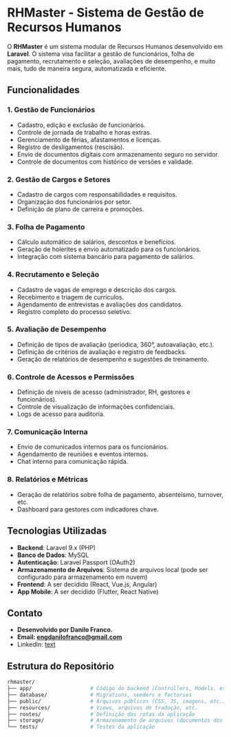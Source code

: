 # RHMaster - Sistema de Gestão de Recursos Humanos

O **RHMaster** é um sistema modular de Recursos Humanos desenvolvido em **Laravel**. O sistema visa facilitar a gestão de funcionários, folha de pagamento, recrutamento e seleção, avaliações de desempenho, e muito mais, tudo de maneira segura, automatizada e eficiente.

## Funcionalidades

### 1. **Gestão de Funcionários**
- Cadastro, edição e exclusão de funcionários.
- Controle de jornada de trabalho e horas extras.
- Gerenciamento de férias, afastamentos e licenças.
- Registro de desligamentos (rescisão).
- Envio de documentos digitais com armazenamento seguro no servidor.
- Controle de documentos com histórico de versões e validade.

### 2. **Gestão de Cargos e Setores**
- Cadastro de cargos com responsabilidades e requisitos.
- Organização dos funcionários por setor.
- Definição de plano de carreira e promoções.

### 3. **Folha de Pagamento**
- Cálculo automático de salários, descontos e benefícios.
- Geração de holerites e envio automatizado para os funcionários.
- Integração com sistema bancário para pagamento de salários.

### 4. **Recrutamento e Seleção**
- Cadastro de vagas de emprego e descrição dos cargos.
- Recebimento e triagem de currículos.
- Agendamento de entrevistas e avaliações dos candidatos.
- Registro completo do processo seletivo.

### 5. **Avaliação de Desempenho**
- Definição de tipos de avaliação (periódica, 360°, autoavaliação, etc.).
- Definição de critérios de avaliação e registro de feedbacks.
- Geração de relatórios de desempenho e sugestões de treinamento.

### 6. **Controle de Acessos e Permissões**
- Definição de níveis de acesso (administrador, RH, gestores e funcionários).
- Controle de visualização de informações confidenciais.
- Logs de acesso para auditoria.

### 7. **Comunicação Interna**
- Envio de comunicados internos para os funcionários.
- Agendamento de reuniões e eventos internos.
- Chat interno para comunicação rápida.

### 8. **Relatórios e Métricas**
- Geração de relatórios sobre folha de pagamento, absenteísmo, turnover, etc.
- Dashboard para gestores com indicadores chave.

## Tecnologias Utilizadas
- **Backend**: Laravel 9.x (PHP)
- **Banco de Dados**: MySQL
- **Autenticação**: Laravel Passport (OAuth2)
- **Armazenamento de Arquivos**: Sistema de arquivos local (pode ser configurado para armazenamento em nuvem)
- **Frontend**: A ser decidido (React, Vue.js, Angular)
- **App Mobile**: A ser decidido (Flutter, React Native)

## Contato
- **Desenvolvido por Danilo Franco.**
- **Email: engdanilofranco@gmail.com**
- LinkedIn: [text](https://www.linkedin.com/in/engdanilofranco/)

## Estrutura do Repositório

```bash
rhmaster/
├── app/                   # Código do backend (Controllers, Models, etc.)
├── database/              # Migrations, seeders e factories
├── public/                # Arquivos públicos (CSS, JS, imagens, etc.)
├── resources/             # Views, arquivos de tradução, etc.
├── routes/                # Definição das rotas da aplicação
├── storage/               # Armazenamento de arquivos (documentos dos funcionários)
└── tests/                 # Testes da aplicação

